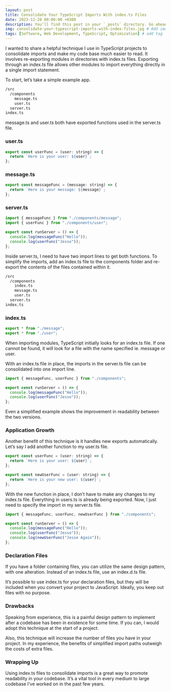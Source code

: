 ```yaml
---
layout: post
title: Consolidate Your TypeScript Imports With index.ts Files
date: 2023-12-28 00:00:00 +0300
description: You’ll find this post in your `_posts` directory. Go ahead and edit it and re-build the site to see your changes. # Add post description (optional)
img: consolidate-your-typescript-imports-with-index-files.jpg # Add image post (optional)
tags: [Software, Web Development, TypeScript, Optimization] # add tag
---
```


I wanted to share a helpful technique I use in TypeScript projects to consolidate imports and make my code base much easier to read. It involves re-exporting modules in directories with index.ts files. Exporting through an index.ts file allows other modules to import everything directly in a single import statement.

To start, let’s take a simple example app.

```bash
/src
  /components
    message.ts
    user.ts
  server.ts
index.ts
```

message.ts and user.ts both have exported functions used in the server.ts file.

### user.ts

```javascript
export const userFunc = (user: string) => {
  return `Here is your user: ${user}`;
};
```

### message.ts

```javascript
export const messageFunc = (message: string) => {
  return `Here is your message: ${message}`;
};
```

### server.ts

```javascript
import { messageFunc } from "./components/message";
import { userFunc } from "./components/user";

export const runServer = () => {
  console.log(messageFunc("Hello"));
  console.log(userFunc("Jesse"));
};
```

Inside server.ts, I need to have two import lines to get both functions. To simplify the imports, add an index.ts file to the components folder and re-export the contents of the files contained within it.

```bash
/src
  /components
    index.ts
    message.ts
    user.ts
  server.ts
index.ts
```

### index.ts

```javascript
export * from "./message";
export * from "./user";
```

When importing modules, TypeScript initially looks for an index.ts file. If one cannot be found, it will look for a file with the name specified ie. message or user.

With an index.ts file in place, the imports in the server.ts file can be consolidated into one import line.

```javascript
import { messageFunc, userFunc } from "./components";

export const runServer = () => {
  console.log(messageFunc("Hello"));
  console.log(userFunc("Jesse"));
};
```

Even a simplified example shows the improvement in readability between the two versions.

### Application Growth

Another benefit of this technique is it handles new exports automatically. Let’s say I add another function to my user.ts file.

```javascript
export const userFunc = (user: string) => {
  return `Here is your user: ${user}`;
};

export const newUserFunc = (user: string) => {
  return `Here is your new user: ${user}`;
};
```

With the new function in place, I don’t have to make any changes to my index.ts file. Everything in users.ts is already being exported. Now, I just need to specify the import in my server.ts file.

```javascript
import { messageFunc, userFunc, newUserFunc } from "./components";

export const runServer = () => {
  console.log(messageFunc("Hello"));
  console.log(userFunc("Jesse"));
  console.log(newUserFunc("Jesse Again"));
};
```

### Declaration Files

If you have a folder containing files, you can utilize the same design pattern, with one alteration. Instead of an index.ts file, use an index.d.ts file.

It’s possible to use index.ts for your declaration files, but they will be included when you convert your project to JavaScript. Ideally, you keep out files with no purpose.

### Drawbacks

Speaking from experience, this is a painful design pattern to implement after a codebase has been in existence for some time. If you can, I would adopt this technique at the start of a project.

Also, this technique will increase the number of files you have in your project. In my experience, the benefits of simplified import paths outweigh the costs of extra files.

### Wrapping Up

Using index.ts files to consolidate imports is a great way to promote readability in your codebase. It’s a vital tool in every medium to large codebase I’ve worked on in the past few years.
